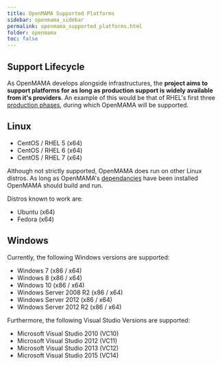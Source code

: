 ```yaml
---
title: OpenMAMA Supported Platforms
sidebar: openmama_sidebar
permalink: openmama_supported_platforms.html
folder: openmama
toc: false
---
```

## Support Lifecycle
As OpenMAMA develops alongside infrastructures, the **project aims to support platforms for as long as production support is widely available from it's providers**. An example of this would be that of RHEL's first three [production phases](https://access.redhat.com/support/policy/updates/errata), during which OpenMAMA will be supported.

## Linux

- CentOS / RHEL 5 (x64)
- CentOS / RHEL 6 (x64)
- CentOS / RHEL 7 (x64)

Although not strictly supported, OpenMAMA does run on other Linux distros.
As long as OpenMAMA's [dependancies](https://github.com/OpenMAMA/OpenMAMA/wiki/Building-on-Linux#dependencies) have been installed OpenMAMA should build and run.

Distros known to work are:

- Ubuntu (x64)
- Fedora (x64)

## Windows
Currently, the following Windows versions are supported:

- Windows 7 (x86 / x64)
- Windows 8 (x86 / x64)
- Windows 10 (x86 / x64)
- Windows Server 2008 R2 (x86 / x64)
- Windows Server 2012 (x86 / x64)
- Windows Server 2012 R2 (x86 / x64)

Furthermore, the following Visual Studio Versions are supported:

- Microsoft Visual Studio 2010 (VC10)
- Microsoft Visual Studio 2012 (VC11)
- Microsoft Visual Studio 2013 (VC12)
- Microsoft Visual Studio 2015 (VC14)